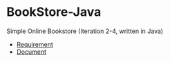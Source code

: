 # BookStore-Java

Simple Online Bookstore (Iteration 2-4, written in Java)

- [Requirement](../../blob/master/requirement.pdf)
- [Document](../../blob/master/bookstore.pdf)
